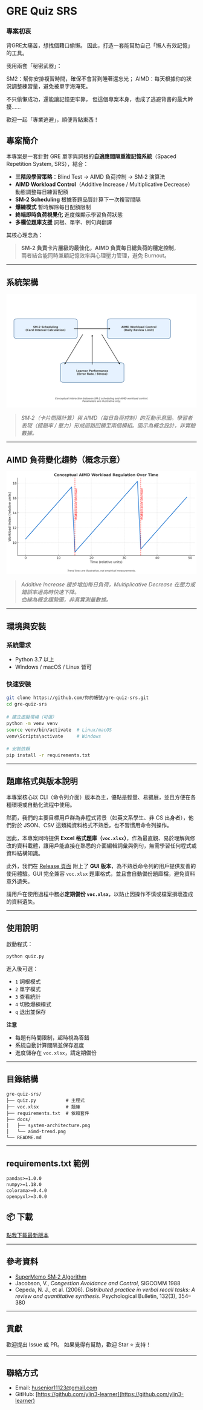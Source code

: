 # GRE Quiz SRS

### 專案初衷
背GRE太痛苦，想找個藉口偷懶。
因此，打造一套能幫助自己「懶人有效記憶」的工具。

我用兩套「秘密武器」：

SM2：幫你安排複習時間，確保不會背到睡著還忘光；
AIMD：每天根據你的狀況調整練習量，避免被單字海淹死。

不只偷懶成功，還能讓記憶更牢靠，
但這個專案本身，也成了逃避背書的最大幹擾……

歡迎一起「專業逃避」，順便背點東西！

## 專案簡介

本專案是一套針對 GRE 單字與詞根的**自適應間隔重複記憶系統**（Spaced Repetition System, SRS），結合：

- **三階段學習策略**：Blind Test → AIMD 負荷控制 → SM‑2 演算法
- **AIMD Workload Control**（Additive Increase / Multiplicative Decrease）動態調整每日練習配額
- **SM‑2 Scheduling** 根據答題品質計算下一次複習間隔
- **爆練模式** 暫時解除每日配額限制
- **終端即時負荷視覺化** 進度條顯示學習負荷狀態
- **多欄位題庫支援** 詞根、單字、例句與翻譯

其核心理念為：  
> **SM‑2 負責卡片層級的最佳化，AIMD 負責每日總負荷的穩定控制**，  
> 兩者結合能同時兼顧記憶效率與心理壓力管理，避免 Burnout。

---

## 系統架構

![System Architecture](doc/system-architecture.png)

> *SM‑2（卡片間隔計算）與 AIMD（每日負荷控制）的互動示意圖。學習者表現（錯題率 / 壓力）形成迴路回饋至兩個模組。圖示為概念設計，非實驗數據。*

---

## AIMD 負荷變化趨勢（概念示意）

![Conceptual AIMD Trend](doc/aimd-trend.png)

> *Additive Increase 緩步增加每日負荷，Multiplicative Decrease 在壓力或錯誤率過高時快速下降。  
> 曲線為概念趨勢圖，非真實測量數據。*

---

## 環境與安裝

### 系統需求
- Python 3.7 以上
- Windows / macOS / Linux 皆可

### 快速安裝
```bash
git clone https://github.com/你的帳號/gre-quiz-srs.git
cd gre-quiz-srs

# 建立虛擬環境（可選）
python -m venv venv
source venv/bin/activate  # Linux/macOS
venv\Scripts\activate     # Windows

# 安裝依賴
pip install -r requirements.txt
````

---

## 題庫格式與版本說明

本專案核心以 CLI（命令列介面）版本為主，優點是輕量、易擴展，並且方便在各種環境或自動化流程中使用。

然而，我們的主要目標用戶群為非程式背景（如英文系學生、非 CS 出身者），他們對於 JSON、CSV 這類純資料格式不熟悉，也不習慣用命令列操作。

因此，本專案同時提供 **Excel 格式題庫（`voc.xlsx`）**，作為最直觀、易於理解與修改的資料載體，讓用戶能直接在熟悉的介面編輯詞彙與例句，無需學習任何程式或資料結構知識。

此外，我們在 [Release 頁面](https://github.com/ylin3-learner/GRE-Quiz-SRS/releases) 附上了 **GUI 版本**，為不熟悉命令列的用戶提供友善的使用體驗。GUI 完全兼容 `voc.xlsx` 題庫格式，並且會自動備份題庫檔，避免資料意外遺失。

請用戶在使用過程中務必**定期備份 `voc.xlsx`**，以防止因操作不慎或檔案損壞造成的資料遺失。

---

## 使用說明

啟動程式：

```bash
python quiz.py
```

進入後可選：

* `1` 詞根模式
* `2` 單字模式
* `3` 查看統計
* `4` 切換爆練模式
* `q` 退出並保存

**注意**

* 每題有時間限制，超時視為答錯
* 系統自動計算間隔並保存進度
* 進度儲存在 `voc.xlsx`，請定期備份

---

## 目錄結構

```
gre-quiz-srs/
├── quiz.py           # 主程式
├── voc.xlsx          # 題庫
├── requirements.txt  # 依賴套件
├── docs/
│   ├── system-architecture.png
│   └── aimd-trend.png
└── README.md
```

---

## requirements.txt 範例

```
pandas>=1.0.0
numpy>=1.18.0
colorama>=0.4.0
openpyxl>=3.0.0
```

## 📦 下載

[點我下載最新版本](https://github.com/ylin3-learner/GRE-Quiz-SRS/releases/latest/download/QuizApp.zip)

---

## 參考資料

* [SuperMemo SM‑2 Algorithm](https://www.supermemo.com/en/archives1990-2015/english/ol/sm2)
* Jacobson, V., *Congestion Avoidance and Control*, SIGCOMM 1988
* Cepeda, N. J., et al. (2006). *Distributed practice in verbal recall tasks: A review and quantitative synthesis.* Psychological Bulletin, 132(3), 354–380

---

## 貢獻

歡迎提出 Issue 或 PR。
如果覺得有幫助，歡迎 Star ⭐ 支持！

---

## 聯絡方式

* Email: [husenior11123@gmail.com](mailto:husenior11123@gmail.com)
* GitHub: [https://github.com/ylin3-learner](https://github.com/ylin3-learner)

